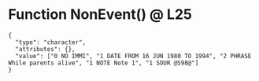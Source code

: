 # Function NonEvent() @ L25

    {
      "type": "character",
      "attributes": {},
      "value": ["0 NO IMMI", "1 DATE FROM 16 JUN 1980 TO 1994", "2 PHRASE While parents alive", "1 NOTE Note 1", "1 SOUR @S98@"]
    }

